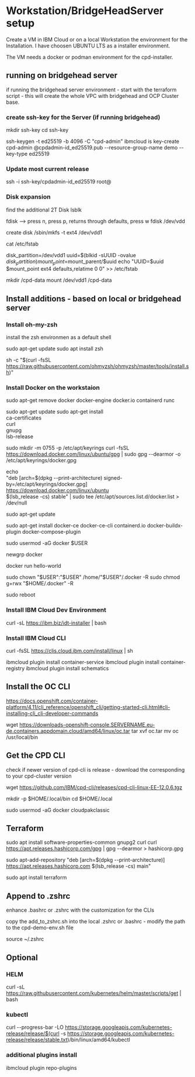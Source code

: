# Workstation/BridgeHeadServer setup
Create a VM in IBM Cloud or on a local Workstation the environment for the Installation. I have choosen UBUNTU LTS as a installer environment.

The VM needs a docker or podman environment for the cpd-installer. 

## running on bridgehead server 
if running the bridgehead server environment - start with the terraform script - this will create the whole VPC with bridgehead and OCP Cluster base.

### create ssh-key for the Server (if running bridgehead)
mkdir ssh-key
cd ssh-key

ssh-keygen -t ed25519 -b 4096 -C "cpd-admin"
ibmcloud is key-create cpd-admin @cpdadmin-id_ed25519.pub --resource-group-name demo --key-type ed25519

### Update most current release
ssh -i ssh-key/cpdadmin-id_ed25519 root@<public IP from cpd-bridgehead Server>

### Disk expansion

find the additional 2T Disk
lsblk

fdisk --> press n, press p, returns through defaults, press w 
fdisk /dev/vdd

create disk
/sbin/mkfs -t ext4 /dev/vdd1

cat /etc/fstab 

disk_partition=/dev/vdd1
 uuid=$(blkid -sUUID -ovalue $disk_partition)
 mount_point=$mount_parent/$uuid
 echo "UUID=$uuid $mount_point ext4 defaults,relatime 0 0" >> /etc/fstab

mkdir /cpd-data
mount /dev/vdd1 /cpd-data

## Install additions - based on local or bridgehead server

### Install oh-my-zsh
install the zsh environmen as a default shell 

sudo apt-get update
sudo apt install zsh

sh -c "$(curl -fsSL https://raw.githubusercontent.com/ohmyzsh/ohmyzsh/master/tools/install.sh)"

### Install Docker on the workstaion
sudo apt-get remove docker docker-engine docker.io containerd runc

sudo apt-get update
sudo apt-get install \
    ca-certificates \
    curl \
    gnupg \
    lsb-release

sudo mkdir -m 0755 -p /etc/apt/keyrings
curl -fsSL https://download.docker.com/linux/ubuntu/gpg | sudo gpg --dearmor -o /etc/apt/keyrings/docker.gpg   

echo \
  "deb [arch=$(dpkg --print-architecture) signed-by=/etc/apt/keyrings/docker.gpg] https://download.docker.com/linux/ubuntu \
  $(lsb_release -cs) stable" | sudo tee /etc/apt/sources.list.d/docker.list > /dev/null

sudo apt-get update

sudo apt-get install docker-ce docker-ce-cli containerd.io docker-buildx-plugin docker-compose-plugin

sudo usermod -aG docker $USER

newgrp docker

docker run hello-world

sudo chown "$USER":"$USER" /home/"$USER"/.docker -R
sudo chmod g+rwx "$HOME/.docker" -R

sudo reboot

### Install IBM Cloud Dev Environment
curl -sL https://ibm.biz/idt-installer | bash

### Install IBM Cloud CLI

curl -fsSL https://clis.cloud.ibm.com/install/linux | sh

ibmcloud plugin install container-service
ibmcloud plugin install container-registry
ibmcloud plugin install schematics

## Install the OC CLI

https://docs.openshift.com/container-platform/4.11/cli_reference/openshift_cli/getting-started-cli.html#cli-installing-cli_cli-developer-commands

wget https://downloads-openshift-console.SERVERNAME.eu-de.containers.appdomain.cloud/amd64/linux/oc.tar
tar xvf oc.tar
mv oc /usr/local/bin

## Get the CPD CLI
check if newer version of cpd-cli is release - download the corresponding to your cpd-cluster version

wget https://github.com/IBM/cpd-cli/releases/cpd-cli-linux-EE-12.0.6.tgz

mkdir -p $HOME/.local/bin
cd $HOME/.local

sudo usermod -aG docker cloudpakclassic

## Terraform 
sudo apt install  software-properties-common gnupg2 curl
curl https://apt.releases.hashicorp.com/gpg | gpg --dearmor > hashicorp.gpg

sudo apt-add-repository "deb [arch=$(dpkg --print-architecture)] https://apt.releases.hashicorp.com $(lsb_release -cs) main"

sudo apt install terraform

## Append to .zshrc
enhance .bashrc or .zshrc with the customization for the CLIs 

copy the add_to_zshrc.sh into the local .zshrc or .bashrc - modify the path to the cpd-demo-env.sh file

source ~/.zshrc


## Optional


### HELM
curl -sL https://raw.githubusercontent.com/kubernetes/helm/master/scripts/get | bash

### kubectl

curl --progress-bar -LO https://storage.googleapis.com/kubernetes-release/release/$(curl -s https://storage.googleapis.com/kubernetes-release/release/stable.txt)/bin/linux/amd64/kubectl

### additional plugins install
ibmcloud plugin repo-plugins

